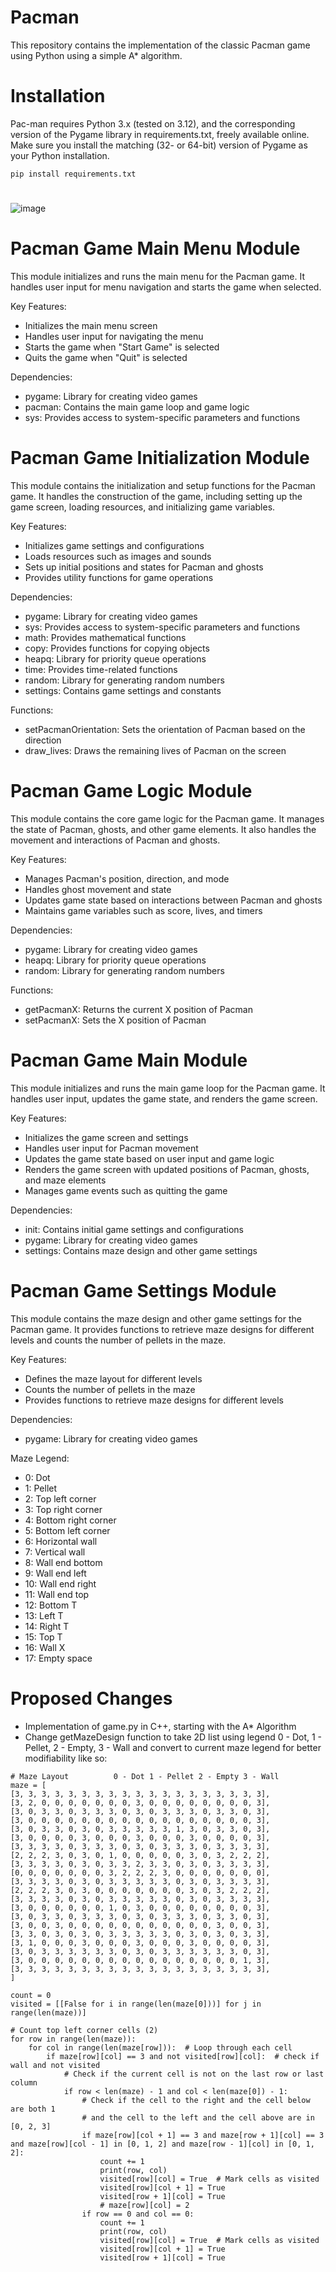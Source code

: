 # Pacman

This repository contains the implementation of the classic Pacman game using Python using a simple A* algorithm.

# Installation

Pac-man requires Python 3.x (tested on 3.12), and the corresponding version of the Pygame library in requirements.txt, freely available online. Make sure you install the matching (32- or 64-bit) version of Pygame as your Python installation.

```
pip install requirements.txt
```

#

![image](https://github.com/user-attachments/assets/ab45f6c2-2d38-4a72-b2d7-73c5d6c81114)


# Pacman Game Main Menu Module

This module initializes and runs the main menu for the Pacman game.
It handles user input for menu navigation and starts the game when selected.

Key Features:
- Initializes the main menu screen
- Handles user input for navigating the menu
- Starts the game when "Start Game" is selected
- Quits the game when "Quit" is selected

Dependencies:
- pygame: Library for creating video games
- pacman: Contains the main game loop and game logic
- sys: Provides access to system-specific parameters and functions

# Pacman Game Initialization Module

This module contains the initialization and setup functions for the Pacman game.
It handles the construction of the game, including setting up the game screen,
loading resources, and initializing game variables.

Key Features:
- Initializes game settings and configurations
- Loads resources such as images and sounds
- Sets up initial positions and states for Pacman and ghosts
- Provides utility functions for game operations

Dependencies:
- pygame: Library for creating video games
- sys: Provides access to system-specific parameters and functions
- math: Provides mathematical functions
- copy: Provides functions for copying objects
- heapq: Library for priority queue operations
- time: Provides time-related functions
- random: Library for generating random numbers
- settings: Contains game settings and constants

Functions:
- setPacmanOrientation: Sets the orientation of Pacman based on the direction
- draw_lives: Draws the remaining lives of Pacman on the screen

# Pacman Game Logic Module

This module contains the core game logic for the Pacman game.
It manages the state of Pacman, ghosts, and other game elements.
It also handles the movement and interactions of Pacman and ghosts.

Key Features:
- Manages Pacman's position, direction, and mode
- Handles ghost movement and state
- Updates game state based on interactions between Pacman and ghosts
- Maintains game variables such as score, lives, and timers

Dependencies:
- pygame: Library for creating video games
- heapq: Library for priority queue operations
- random: Library for generating random numbers

Functions:
- getPacmanX: Returns the current X position of Pacman
- setPacmanX: Sets the X position of Pacman

# Pacman Game Main Module

This module initializes and runs the main game loop for the Pacman game.
It handles user input, updates the game state, and renders the game screen.

Key Features:
- Initializes the game screen and settings
- Handles user input for Pacman movement
- Updates the game state based on user input and game logic
- Renders the game screen with updated positions of Pacman, ghosts, and maze elements
- Manages game events such as quitting the game

Dependencies:
- init: Contains initial game settings and configurations
- pygame: Library for creating video games
- settings: Contains maze design and other game settings

# Pacman Game Settings Module

This module contains the maze design and other game settings for the Pacman game.
It provides functions to retrieve maze designs for different levels and counts the number of pellets in the maze.

Key Features:
- Defines the maze layout for different levels
- Counts the number of pellets in the maze
- Provides functions to retrieve maze designs for different levels

Dependencies:
- pygame: Library for creating video games

Maze Legend:
- 0: Dot
- 1: Pellet
- 2: Top left corner
- 3: Top right corner
- 4: Bottom right corner
- 5: Bottom left corner
- 6: Horizontal wall
- 7: Vertical wall
- 8: Wall end bottom
- 9: Wall end left
- 10: Wall end right
- 11: Wall end top
- 12: Bottom T
- 13: Left T
- 14: Right T
- 15: Top T
- 16: Wall X
- 17: Empty space

# Proposed Changes

- Implementation of game.py in C++, starting with the A* Algorithm
- Change getMazeDesign function to take 2D list using legend 0 - Dot, 1 - Pellet, 2 - Empty, 3 - Wall and convert to current maze legend for better modifiability like so:
```
# Maze Layout          0 - Dot 1 - Pellet 2 - Empty 3 - Wall
maze = [
[3, 3, 3, 3, 3, 3, 3, 3, 3, 3, 3, 3, 3, 3, 3, 3, 3, 3, 3],
[3, 2, 0, 0, 0, 0, 0, 0, 0, 3, 0, 0, 0, 0, 0, 0, 0, 0, 3],
[3, 0, 3, 3, 0, 3, 3, 3, 0, 3, 0, 3, 3, 3, 0, 3, 3, 0, 3],
[3, 0, 0, 0, 0, 0, 0, 0, 0, 0, 0, 0, 0, 0, 0, 0, 0, 0, 3],
[3, 0, 3, 3, 0, 3, 0, 3, 3, 3, 3, 3, 1, 3, 0, 3, 3, 0, 3],
[3, 0, 0, 0, 0, 3, 0, 0, 0, 3, 0, 0, 0, 3, 0, 0, 0, 0, 3],
[3, 3, 3, 3, 0, 3, 3, 3, 0, 3, 0, 3, 3, 3, 0, 3, 3, 3, 3],
[2, 2, 2, 3, 0, 3, 0, 1, 0, 0, 0, 0, 0, 3, 0, 3, 2, 2, 2],
[3, 3, 3, 3, 0, 3, 0, 3, 3, 2, 3, 3, 0, 3, 0, 3, 3, 3, 3],
[0, 0, 0, 0, 0, 0, 0, 3, 2, 2, 2, 3, 0, 0, 0, 0, 0, 0, 0],
[3, 3, 3, 3, 0, 3, 0, 3, 3, 3, 3, 3, 0, 3, 0, 3, 3, 3, 3],
[2, 2, 2, 3, 0, 3, 0, 0, 0, 0, 0, 0, 0, 3, 0, 3, 2, 2, 2],
[3, 3, 3, 3, 0, 3, 0, 3, 3, 3, 3, 3, 0, 3, 0, 3, 3, 3, 3],
[3, 0, 0, 0, 0, 0, 0, 1, 0, 3, 0, 0, 0, 0, 0, 0, 0, 0, 3],
[3, 0, 3, 3, 0, 3, 3, 3, 0, 3, 0, 3, 3, 3, 0, 3, 3, 0, 3],
[3, 0, 0, 3, 0, 0, 0, 0, 0, 0, 0, 0, 0, 0, 0, 3, 0, 0, 3],
[3, 3, 0, 3, 0, 3, 0, 3, 3, 3, 3, 3, 0, 3, 0, 3, 0, 3, 3],
[3, 1, 0, 0, 0, 3, 0, 0, 0, 3, 0, 0, 0, 3, 0, 0, 0, 0, 3],
[3, 0, 3, 3, 3, 3, 3, 3, 0, 3, 0, 3, 3, 3, 3, 3, 3, 0, 3],
[3, 0, 0, 0, 0, 0, 0, 0, 0, 0, 0, 0, 0, 0, 0, 0, 0, 1, 3],
[3, 3, 3, 3, 3, 3, 3, 3, 3, 3, 3, 3, 3, 3, 3, 3, 3, 3, 3],
]

count = 0
visited = [[False for i in range(len(maze[0]))] for j in range(len(maze))]

# Count top left corner cells (2)
for row in range(len(maze)):
    for col in range(len(maze[row])):  # Loop through each cell
        if maze[row][col] == 3 and not visited[row][col]:  # check if wall and not visited
            # Check if the current cell is not on the last row or last column
            if row < len(maze) - 1 and col < len(maze[0]) - 1:
                # Check if the cell to the right and the cell below are both 1
                # and the cell to the left and the cell above are in [0, 2, 3]
                if maze[row][col + 1] == 3 and maze[row + 1][col] == 3 and maze[row][col - 1] in [0, 1, 2] and maze[row - 1][col] in [0, 1, 2]:
                    count += 1
                    print(row, col)
                    visited[row][col] = True  # Mark cells as visited
                    visited[row][col + 1] = True
                    visited[row + 1][col] = True 
                    # maze[row][col] = 2
                if row == 0 and col == 0:
                    count += 1
                    print(row, col)
                    visited[row][col] = True  # Mark cells as visited
                    visited[row][col + 1] = True
                    visited[row + 1][col] = True
```
